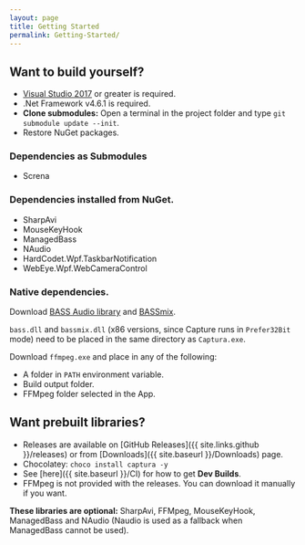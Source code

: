 ```yaml
---
layout: page
title: Getting Started
permalink: Getting-Started/
---
```


## Want to build yourself?
- [Visual Studio 2017](https://visualstudio.com) or greater is required.
- .Net Framework v4.6.1 is required.
- **Clone submodules:** Open a terminal in the project folder and type `git submodule update --init`.
- Restore NuGet packages.

### Dependencies as Submodules
- Screna

### Dependencies installed from NuGet.
- SharpAvi
- MouseKeyHook
- ManagedBass
- NAudio
- HardCodet.Wpf.TaskbarNotification
- WebEye.Wpf.WebCameraControl

### Native dependencies.
Download [BASS Audio library](http://www.un4seen.com/download.php?bass24) and [BASSmix](http://www.un4seen.com/download.php?bassmix24).

`bass.dll` and `bassmix.dll` (x86 versions, since Capture runs in `Prefer32Bit` mode) need to be placed in the same directory as `Captura.exe`.

Download `ffmpeg.exe` and place in any of the following:
- A folder in `PATH` environment variable.
- Build output folder.
- FFMpeg folder selected in the App.

## Want prebuilt libraries?
- Releases are available on [GitHub Releases]({{ site.links.github }}/releases) or from [Downloads]({{ site.baseurl }}/Downloads) page.
- Chocolatey: `choco install captura -y`
- See [here]({{ site.baseurl }}/CI) for how to get **Dev Builds**.
- FFMpeg is not provided with the releases. You can download it manually if you want.

**These libraries are optional:** SharpAvi, FFMpeg, MouseKeyHook, ManagedBass and NAudio (Naudio is used as a fallback when ManagedBass cannot be used).
